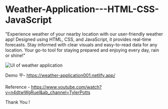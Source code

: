 # Weather-Application---HTML-CSS-JavaScript
 "Experience weather of your nearby location with our user-friendly weather app! Designed using HTML, CSS, and JavaScript, it provides real-time forecasts. Stay informed with clear visuals and easy-to-read data for any location. Your go-to tool for staying prepared and enjoying every day, rain or shine!"

![UI of weather application](https://github.com/YashChandrawat/Weather-Application---HTML-CSS-JavaScript/assets/124287798/62e1a82c-1fce-4699-82d1-8beff9cd14c4)

Demo 🪧- https://weather-application001.netlify.app/

Reference - https://www.youtube.com/watch?v=n4dtwWgRueI&ab_channel=TylerPotts

Thank You !

